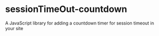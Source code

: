 # sessionTimeOut-countdown
A JavaScript library for adding a countdown timer for session timeout in your site
